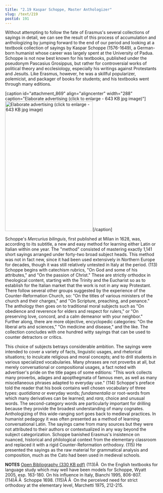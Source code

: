 ```yaml
---
title: "2.19 Kaspar Schoppe, Master Anthologizer"
slug: /text/219
postid: 191
---
```

Without attempting to follow the fate of Erasmus's several collections of sayings in detail, we can see the result of this process of accumulation and anthologizing by jumping forward to the end of our period and looking at a textbook collection of sayings by Kaspar Schoppe (1576-1649), a German-born humanist whose career was largely spent at the University of Padua. Schoppe is not now best known for his textbooks, published under the pseudonym Pascasius Grosippus, but rather for controversial works of political theory and ecclesiology, especially his writings against Protestants and Jesuits. Like Erasmus, however, he was a skillful popularizer, polemicist, and packager of books for students; and his textbooks went through many editions.
<p style="text-align: center;"></p>


[caption id="attachment_869" align="aligncenter" width="288" caption="Elaborate advertising (click to enlarge - 643 KB jpg image)"]<a rel="pop-up" href="http://humanismforsale.org/textimages_full/2.00_Chapter_Two/3A-434,-Mercurius-Biljngujs,-after-pg.764.jpg"><img class="size-full wp-image-869" title="3a-434-mercurius-biljngujs-after-pg764-thumb" src="http://www.humanismforsale.org/text/wp-content/uploads/2008/09/3a-434-mercurius-biljngujs-after-pg764-thumb.jpg" alt="Elaborate advertising (click to enlarge - 643 KB jpg image)" width="288" height="427" /></a>[/caption]

Schoppe's <em>Mercurius bilinguis</em>, first published at Milan in 1628, was, according to its subtitle, a new and easy method for learning either Latin or Italian within one year. The "method" consisted of mastering exactly 1,141 short sayings arranged under forty-two broad subject heads. This method was not in fact new, since it had been used extensively in Northern Europe for decades, though it was still relatively untested in Italy at the period. (113) Schoppe begins with catechism rubrics, "On God and some of his attributes," and "On the passion of Christ." These are strictly orthodox in theological content, starting with the Trinity and the Eucharist so as to establish for the Italian market that the work is not in any way Protestant. There follow several other groups suggested by the experience of the Counter-Reformation Church, so: "On the titles of various ministers of the church and their charges," and "On Scripture, preaching, and penance." The anthology then goes on to traditional moral subjects such as "On obedience and reverence for elders and respect for rulers," or "On preserving love, concord, and a calm demeanor with your neighbor." Further along, there are more objective, encyclopedic categories: "On the liberal arts and sciences," "On medicine and disease," and the like. The collection concludes with one hundred witty sayings that can be used to counter detractors or critics.

This choice of subjects betrays considerable ambition. The sayings were intended to cover a variety of facts, linguistic usages, and rhetorical situations; to inculcate religious and moral concepts; and to drill students in various specialized vocabularies. Many phrases are not proverbs at all, but merely conversational or compositional usages, a fact noted with advertiser's pride on the title pages of some editions: "This work collects many proverbs, adages and apopthegmata of famous men, as well as many miscellaneous phrases adapted to everyday use." (114) Schoppe's preface told the reader that his book contains well chosen vocabulary of three types: <em>quotidiana</em> or everyday words; <em>fundamentalia</em> or root-words from which many derivatives can be learned; and <em>rara</em>, choice and unusual words. The second-category words are particularly important for drilling because they provide the broadest understanding of many cognates. Anthologizing of this wide-ranging sort goes back to medieval practices. In humanist pedagogy it was often presented as a method of learning conversational Latin. The sayings came from many sources but they were not attributed to their authors or contextualized in any way beyond the subject categorization. Schoppe banished Erasmus's insistence on nuanced, historical and philological context from the elementary classroom and replaced it with a rigid Counter-Reformation orthodoxy. (115) He presented the sayings as the raw material for grammatical analysis and composition, much as the Cato had been used in medieval schools.

<strong>NOTES</strong>
<a href="http://www.humanismforsale.org/bibliography.pdf" target="new">Open Bibliography (330 KB pdf)</a>
(113)Â  On the English textbooks for language study which may well have been models for Schoppe, Wyatt 2005, esp. 163-180. On his influence in Italy, Bianchi 1995, 806-807.
(114)Â Â  Schoppe 1698.
(115)Â Â  On the perceived need for strict orthodoxy at the elementary level, Marchetti 1975, 212-215.
